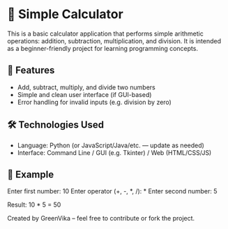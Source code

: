 # 🧮 Simple Calculator

This is a basic calculator application that performs simple arithmetic operations: addition, subtraction, multiplication, and division. It is intended as a beginner-friendly project for learning programming concepts.

## 🚀 Features

- Add, subtract, multiply, and divide two numbers
- Simple and clean user interface (if GUI-based)
- Error handling for invalid inputs (e.g. division by zero)

## 🛠 Technologies Used

- Language: Python (or JavaScript/Java/etc. — update as needed)
- Interface: Command Line / GUI (e.g. Tkinter) / Web (HTML/CSS/JS)

## 📂 Example

Enter first number: 10
Enter operator (+, -, *, /): *
Enter second number: 5

Result: 10 * 5 = 50

Created by GreenVika – feel free to contribute or fork the project.
